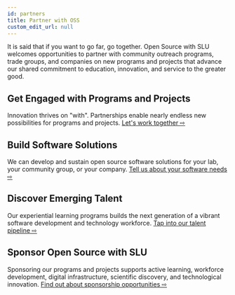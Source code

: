 ```yaml
---
id: partners
title: Partner with OSS
custom_edit_url: null
---
```


It is said that if you want to go far, go together. Open Source with SLU welcomes opportunities to partner with community outreach programs, trade groups, and companies on new programs and projects that advance our shared commitment to education, innovation, and service to the greater good.

## Get Engaged with Programs and Projects

Innovation thrives on "with". Partnerships enable nearly endless new possibilities for programs and projects. [Let's work together ⇨](./engage.md)

## Build Software Solutions

We can develop and sustain open source software solutions for your lab, your community group, or your company. [Tell us about your software needs ⇨](./solutions.md)

## Discover Emerging Talent

Our experiential learning programs builds the next generation of a vibrant software development and technology workforce. [Tap into our talent pipeline ⇨](./talent.md)

## Sponsor Open Source with SLU

Sponsoring our programs and projects supports active learning, workforce development, digital infrastructure, scientific discovery, and technological innovation. [Find out about sponsorship opportunities  ⇨](./sponsorship.md)

